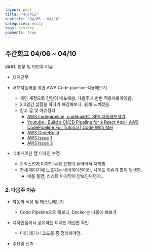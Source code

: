 ```yaml
---
layout: post
title: "주간회고"
subtitle: "04/06 ~ 04/10"
categories: essay
tags: history
comments: true
---
```


## 주간회고 04/06 ~ 04/10

###1. 업무 및 이번주 이슈

- 재택근무
- 배포자동화를 위한 AWS Code pipeline 적용해보기

  - 개인 계정으로 간단히 배포해봄. 다음주에 한번 적용해봐야겠음.
  - 2,3일간 삽질을 하다가 해결해보니, 쉽게 느껴졌음..
  - 참고 글 및 이슈정리
    - [AWS codepipeline, codebuild로 SPA 자동배포하기](https://velog.io/@ashnamuh/AWS-codepipeline-codebuild%EB%A1%9C-SPA-%EC%9E%90%EB%8F%99%EB%B0%B0%ED%8F%AC%ED%95%98%EA%B8%B0-ouk1bypija)
    - [Youtube : Build a CI/CD Pipeline for a React App | AWS CodePipeline Full Tutorial | Code With Me!](https://www.youtube.com/watch?v=zkNdHv1iMgY)
    - [AWS CodeBuild ](https://docs.aws.amazon.com/ko_kr/codebuild/latest/userguide/build-spec-ref.html)
    - [AWS Issue 1](https://github.com/bluelion2/Project-issue-repo/issues/18)
    - [AWS Issue 2](https://github.com/bluelion2/Project-issue-repo/issues/19)

- 네비게이션 탭 디자인 수정
  - 갑작스럽게 디자인 수정 요청이 들어와서 처리함.
  - 전체 페이지에 노출되는 네비게이션이라, 사이드 이슈가 많이 발생함.
    - 예를 들면, 리스트 마지막이 안보인다던지...

### 2. 다음주 이슈

- 자동화 적용 및 테스트해보기

  - Code Pipeline으로 해보고, Docker는 나중에 해보기

- 디자인팀에서 공유하는 디자인 개선안 확인

  - 미리 레거시 코드를 좀 정리해야함.

- 수요일 선거
